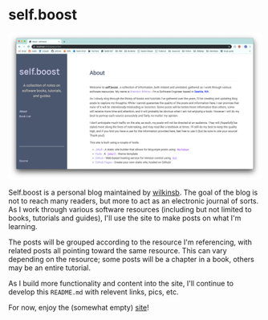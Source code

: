 # **self.boost**
![Boost Screenshot](assets/content/boost_screen.png)

Self.boost is a personal blog maintained by [wilkinsb](https://github.com/wilkinsb). The goal of the blog is not to reach many readers, but more to act as an electronic journal of sorts. As I work through various software resources (including but not limited to books, tutorials and guides), I'll use the site to make posts on what I'm learning.

The posts will be grouped according to the resource I'm referencing, with related posts all pointing toward the same resource. This can vary depending on the resource; some posts will be a chapter in a book, others may be an entire tutorial.

As I build more functionality and content into the site, I'll continue to develop this `README.md` with relevent links, pics, etc.

For now, enjoy the (somewhat empty) [site](https://wilkinsb.github.io)!
